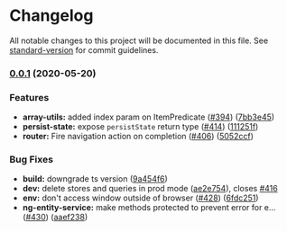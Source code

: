 # Changelog

All notable changes to this project will be documented in this file. See [standard-version](https://github.com/conventional-changelog/standard-version) for commit guidelines.

### [0.0.1](https://github.com/datorama/akita/compare/v4.21.0...v0.0.1) (2020-05-20)

### Features

- **array-utils:** added index param on ItemPredicate ([#394](https://github.com/datorama/akita/issues/394)) ([7bb3e45](https://github.com/datorama/akita/commit/7bb3e458599d3df83aec5bccf016c9f6f3ab421a))
- **persist-state:** expose `persistState` return type ([#414](https://github.com/datorama/akita/issues/414)) ([111251f](https://github.com/datorama/akita/commit/111251fb14b887a3451fea0847dcd5feb24fc4f1))
- **router:** Fire navigation action on completion ([#406](https://github.com/datorama/akita/issues/406)) ([5052ccf](https://github.com/datorama/akita/commit/5052ccf40094a6ba1cae1684693306d21d44b4f4))

### Bug Fixes

- **build:** downgrade ts version ([9a454f6](https://github.com/datorama/akita/commit/9a454f618b340881a525709430a9f7b33bff4258))
- **dev:** delete stores and queries in prod mode ([ae2e754](https://github.com/datorama/akita/commit/ae2e754f17c98c0cdb32793160063e37b31d278e)), closes [#416](https://github.com/datorama/akita/issues/416)
- **env:** don't access window outside of browser ([#428](https://github.com/datorama/akita/issues/428)) ([6fdc251](https://github.com/datorama/akita/commit/6fdc25191f7037c67166a44384bcf740ff9be504))
- **ng-entity-service:** make methods protected to prevent error for e… ([#430](https://github.com/datorama/akita/issues/430)) ([aaef238](https://github.com/datorama/akita/commit/aaef23874048fde6db4045c4e80603b652552339))
